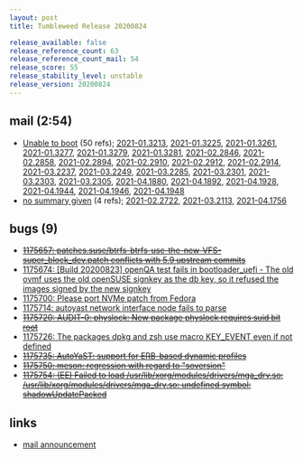 ```yaml
---
layout: post
title: Tumbleweed Release 20200824

release_available: false
release_reference_count: 63
release_reference_count_mail: 54
release_score: 55
release_stability_level: unstable
release_version: 20200824
---
```


## mail (2:54)

- [Unable to boot](https://lists.opensuse.org/opensuse-factory/2020-08/msg00354.html) (50 refs); [2021-01.3213](https://github.com/boombatower/tumbleweed-review/issues/10), [2021-01.3225](https://github.com/boombatower/tumbleweed-review/issues/10), [2021-01.3261](https://github.com/boombatower/tumbleweed-review/issues/10), [2021-01.3277](https://github.com/boombatower/tumbleweed-review/issues/10), [2021-01.3279](https://github.com/boombatower/tumbleweed-review/issues/10), [2021-01.3281](https://github.com/boombatower/tumbleweed-review/issues/10), [2021-02.2846](https://github.com/boombatower/tumbleweed-review/issues/10), [2021-02.2858](https://github.com/boombatower/tumbleweed-review/issues/10), [2021-02.2894](https://github.com/boombatower/tumbleweed-review/issues/10), [2021-02.2910](https://github.com/boombatower/tumbleweed-review/issues/10), [2021-02.2912](https://github.com/boombatower/tumbleweed-review/issues/10), [2021-02.2914](https://github.com/boombatower/tumbleweed-review/issues/10), [2021-03.2237](https://github.com/boombatower/tumbleweed-review/issues/10), [2021-03.2249](https://github.com/boombatower/tumbleweed-review/issues/10), [2021-03.2285](https://github.com/boombatower/tumbleweed-review/issues/10), [2021-03.2301](https://github.com/boombatower/tumbleweed-review/issues/10), [2021-03.2303](https://github.com/boombatower/tumbleweed-review/issues/10), [2021-03.2305](https://github.com/boombatower/tumbleweed-review/issues/10), [2021-04.1880](https://github.com/boombatower/tumbleweed-review/issues/10), [2021-04.1892](https://github.com/boombatower/tumbleweed-review/issues/10), [2021-04.1928](https://github.com/boombatower/tumbleweed-review/issues/10), [2021-04.1944](https://github.com/boombatower/tumbleweed-review/issues/10), [2021-04.1946](https://github.com/boombatower/tumbleweed-review/issues/10), [2021-04.1948](https://github.com/boombatower/tumbleweed-review/issues/10)
- [no summary given](https://github.com/boombatower/tumbleweed-review/issues/10) (4 refs); [2021-02.2722](https://github.com/boombatower/tumbleweed-review/issues/10), [2021-03.2113](https://github.com/boombatower/tumbleweed-review/issues/10), [2021-04.1756](https://github.com/boombatower/tumbleweed-review/issues/10)

## bugs (9)

<!--more-->

- ~~[1175657: patches.suse/btrfs-btrfs-use-the-new-VFS-super_block_dev.patch conflicts with 5.9 upstream commits](https://bugzilla.opensuse.org/show_bug.cgi?id=1175657)~~
- [1175674: \[Build 20200823\] openQA test fails in bootloader_uefi - The old ovmf uses the old openSUSE signkey as the db key, so it refused the images signed by the new signkey](https://bugzilla.opensuse.org/show_bug.cgi?id=1175674)
- [1175700: Please port NVMe patch from Fedora](https://bugzilla.opensuse.org/show_bug.cgi?id=1175700)
- [1175714: autoyast network interface node fails to parse](https://bugzilla.opensuse.org/show_bug.cgi?id=1175714)
- ~~[1175720: AUDIT-0: physlock: New package physlock requires suid bit root](https://bugzilla.opensuse.org/show_bug.cgi?id=1175720)~~
- [1175726: The packages dpkg and zsh use macro KEY_EVENT even if not defined](https://bugzilla.opensuse.org/show_bug.cgi?id=1175726)
- ~~[1175735: AutoYaST: support for ERB-based dynamic profiles](https://bugzilla.opensuse.org/show_bug.cgi?id=1175735)~~
- ~~[1175750: meson: regression with regard to "soversion"](https://bugzilla.opensuse.org/show_bug.cgi?id=1175750)~~
- ~~[1175754: (EE) Failed to load /usr/lib/xorg/modules/drivers/mga_drv.so: /usr/lib/xorg/modules/drivers/mga_drv.so: undefined symbol: shadowUpdatePacked](https://bugzilla.opensuse.org/show_bug.cgi?id=1175754)~~



## links

- [mail announcement](https://github.com/boombatower/tumbleweed-review/issues/10)
